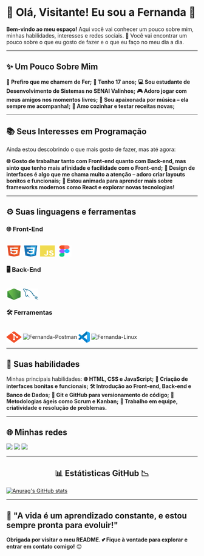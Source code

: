 # 🌟 Olá, Visitante! Eu sou a Fernanda 👋

**Bem-vindo ao meu espaço!**
Aqui você vai conhecer um pouco sobre mim, minhas habilidades, interesses e redes sociais. 🎉 Você vai encontrar um pouco sobre o que eu gosto de fazer e o que eu faço no meu dia a dia.

---

## ✨ Um Pouco Sobre Mim

**🖤 Prefiro que me chamem de Fer;**
**🎂 Tenho 17 anos;**
**💻 Sou estudante de Desenvolvimento de Sistemas no SENAI Valinhos;**
**🎮 Adoro jogar com meus amigos nos momentos livres;**
**🎵 Sou apaixonada por música – ela sempre me acompanha!;**
**🍳 Amo cozinhar e testar receitas novas;**

---

## 📚 Seus Interesses em Programação
Ainda estou descobrindo o que mais gosto de fazer, mas até agora:

**🌐 Gosto de trabalhar tanto com Front-end quanto com Back-end, mas sinto que tenho mais afinidade e facilidade com o Front-end;**
**🎨 Design de interfaces é algo que me chama muito a atenção – adoro criar layouts bonitos e funcionais;**
**🚀 Estou animada para aprender mais sobre frameworks modernos como React e explorar novas tecnologias!**

---

## ⚙️ Suas linguagens e ferramentas

### 🌐 Front-End
<div style="display: inline_block"><br>
  <img align="center" alt="Fernanda-HTML" height="30" width="40" src="https://raw.githubusercontent.com/devicons/devicon/master/icons/html5/html5-original.svg">
  <img align="center" alt="Fernanda-CSS" height="30" width="40" src="https://raw.githubusercontent.com/devicons/devicon/master/icons/css3/css3-original.svg">
  <img align="center" alt="Fernanda-Js" height="30" width="40" src="https://raw.githubusercontent.com/devicons/devicon/master/icons/javascript/javascript-plain.svg">
  <img align="center" alt="Fernanda-Figma" height="30" width="40" src="https://raw.githubusercontent.com/devicons/devicon/master/icons/figma/figma-original.svg">
</div>

### 🖥️ Back-End
<div style="display: inline_block"><br>
  <img align="center" alt="Fernanda-NodeJs" height="30" width="40" src="https://raw.githubusercontent.com/devicons/devicon/master/icons/nodejs/nodejs-original.svg">
  <img align="center" alt="Fernanda-SQL" height="30" width="40" src="https://raw.githubusercontent.com/devicons/devicon/master/icons/mysql/mysql-original.svg">
</div>

### 🛠️ Ferramentas
<div style="display: inline_block"><br>
  <img align="center" alt="Fernanda-Git" height="30" width="40" src="https://raw.githubusercontent.com/devicons/devicon/master/icons/git/git-original.svg">
  <img align="center" alt="Fernanda-Postman" height="30" width="40" src="https://www.vectorlogo.zone/logos/getpostman/getpostman-icon.svg">
  <img align="center" alt="Fernanda-VSCode" height="30" width="30" src="https://raw.githubusercontent.com/devicons/devicon/master/icons/vscode/vscode-original.svg">
  <img align="center" alt="Fernanda-Linux" height="30" width="40" src="https://cdn.jsdelivr.net/gh/devicons/devicon@latest/icons/linux/linux-original.svg">
</div>

---

## 💼 Suas habilidades
Minhas principais habilidades:
**🌐 HTML, CSS e JavaScript;**
**🎨 Criação de interfaces bonitas e funcionais;**
**🛠 Introdução ao Front-end, Back-end e Banco de Dados;**
**🔧 Git e GitHub para versionamento de código;**
**📅 Metodologias ágeis como Scrum e Kanban;**
**🌟 Trabalho em equipe, criatividade e resolução de problemas.**

---

## 🌐 Minhas redes
<div> 
  <a href="fernandaalveslouro0@gmail.com"><img src="https://img.shields.io/badge/-Gmail-%23333?style=for-the-badge&logo=gmail&logoColor=white" target="_blank"></a>
  <a href="www.linkedin.com/in/fernanda-alves-louro-386966320" target="_blank"><img src="https://img.shields.io/badge/-LinkedIn-%230077B5?style=for-the-badge&logo=linkedin&logoColor=white" target="_blank"></a>
  <a href="https://www.instagram.com/fer.nandaalvez_/profilecard/?igsh=YTVtdWVlNXhwMnA2" target="_blank"><img src="https://img.shields.io/badge/-Instagram-%23E4405F?style=for-the-badge&logo=instagram&logoColor=white" target="_blank"></a>
</div>

---

<h2 align="center">📊 Estátisticas GitHub 📉</h2> 

[![Anurag's GitHub stats](https://github-readme-stats.vercel.app/api?username=F3rNnd4)](https://github.com/anuraghazra/github-readme-stats)

---

## 💌 "A vida é um aprendizado constante, e estou sempre pronta para evoluir!"
**Obrigada por visitar o meu README. 💕 Fique à vontade para explorar e entrar em contato comigo!** 😊
